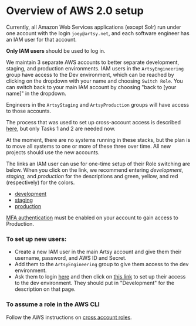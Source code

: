 # Overview of AWS 2.0 setup

Currently, all Amazon Web Services applications (except Solr) run under one account with the login `joey@artsy.net`, and each software engineer has an IAM user for that account.

**Only IAM users** should be used to log in.

We maintain 3 separate AWS accounts to better separate development, staging, and production environments. IAM users in the `ArtsyEngineering` group have access to the Dev environment, which can be reached by clicking on the dropdown with your name and choosing `Switch Role`. You can switch back to your main IAM account by choosing "back to [your name]" in the dropdown.

Engineers in the `ArtsyStaging` and `ArtsyProduction` groups will have access to those accounts.

The process that was used to set up cross-account access is described [here](https://blogs.aws.amazon.com/security/post/Tx70F69I9G8TYG/How-to-Enable-Cross-Account-Access-to-the-AWS-Management-Console), but only Tasks 1 and 2 are needed now.

At the moment, there are no systems running in these stacks, but the plan is to move all systems to one or more of these three over time. All new projects should use the new accounts.

The links an IAM user can use for one-time setup of their Role switching are below. When you click on the link, we recommend entering _development_, _staging_, and _production_ for the descriptions and green, yellow, and red (respectively) for the colors.

* [development](https://signin.aws.amazon.com/switchrole?account=857168411456&roleName=CrossAccountSignin)
* [staging](https://signin.aws.amazon.com/switchrole?account=468683317992&roleName=CrossAccountSignin)
* [production](https://signin.aws.amazon.com/switchrole?account=404343144811&roleName=CrossAccountSignin)

[MFA authentication](http://docs.aws.amazon.com/IAM/latest/UserGuide/id_credentials_mfa_enable.html) must be enabled on your account to gain access to Production.

### To set up new users:

* Create a new IAM user in the main Artsy account and give them their username, password, and AWS ID and Secret.
* Add them to the `ArtsyEngineering` group to give them access to the dev environment.
* Ask them to login [here](https://artsy.signin.aws.amazon.com/console) and then click on [this link](https://signin.aws.amazon.com/switchrole?account=857168411456&roleName=CrossAccountSignin) to set up their access to the dev environment. They should put in "Development" for the description on that page.

### To assume a role in the AWS CLI

Follow the AWS instructions on [cross account roles](http://docs.aws.amazon.com/cli/latest/userguide/cli-roles.html#cli-roles-xaccount).
